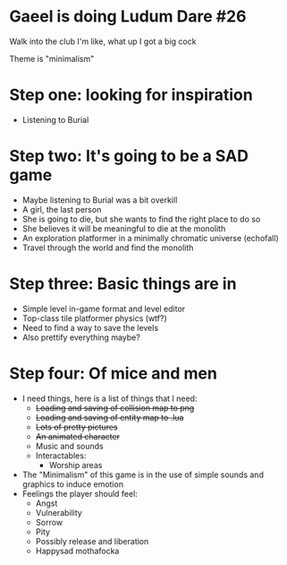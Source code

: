 Gaeel is doing Ludum Dare #26
=============================


Walk into the club I'm like, what up I got a big cock

Theme is "minimalism"

Step one: looking for inspiration
=================================

* Listening to Burial


Step two: It's going to be a SAD game
=====================================

* Maybe listening to Burial was a bit overkill
* A girl, the last person
* She is going to die, but she wants to find the right place to do so
* She believes it will be meaningful to die at the monolith
* An exploration platformer in a minimally chromatic universe (echofall)
* Travel through the world and find the monolith


Step three: Basic things are in
===============================

* Simple level in-game format and level editor
* Top-class tile platformer physics (wtf?)
* Need to find a way to save the levels
* Also prettify everything maybe?


Step four: Of mice and men
==========================

* I need things, here is a list of things that I need:
	* ~~Loading and saving of collision map to png~~
	* ~~Loading and saving of entity map to .lua~~
	* ~~Lots of pretty pictures~~
	* ~~An animated character~~
	* Music and sounds
	* Interactables:
		* Worship areas
* The "Minimalism" of this game is in the use of simple sounds and graphics to induce emotion
* Feelings the player should feel:
	* Angst
	* Vulnerability
	* Sorrow
	* Pity
	* Possibly release and liberation
	* Happysad mothafocka